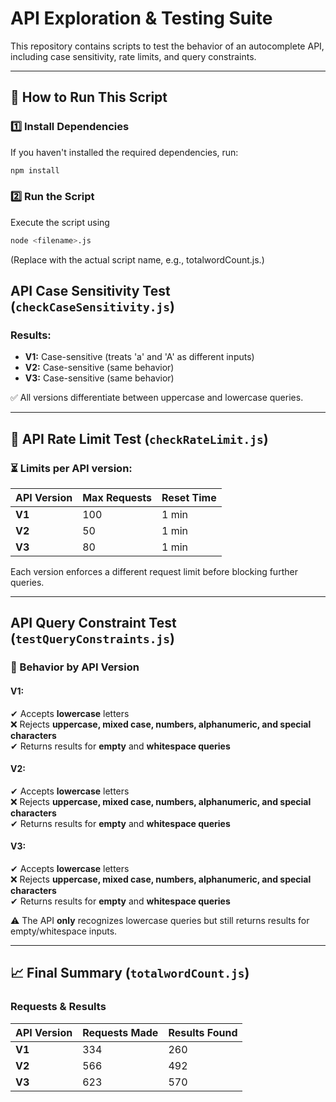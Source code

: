 # API Exploration & Testing Suite

This repository contains scripts to test the behavior of an autocomplete API, including case sensitivity, rate limits, and query constraints.

---

## 📌 How to Run This Script

### 1️⃣ Install Dependencies  
If you haven't installed the required dependencies, run:  
```sh
npm install
```
### 2️⃣ Run the Script
Execute the script using
```sh
node <filename>.js
```
(Replace <filename> with the actual script name, e.g., totalwordCount.js.)





##  API Case Sensitivity Test (`checkCaseSensitivity.js`)

###  Results:  
- **V1:** Case-sensitive (treats 'a' and 'A' as different inputs)  
- **V2:** Case-sensitive (same behavior)  
- **V3:** Case-sensitive (same behavior)  

✅ All versions differentiate between uppercase and lowercase queries.

---

## 🚦 API Rate Limit Test (`checkRateLimit.js`)

### ⏳ Limits per API version:  
| API Version | Max Requests | Reset Time |
|-------------|-------------|------------|
| **V1**      | 100         | 1 min      |
| **V2**      | 50          | 1 min      |
| **V3**      | 80          | 1 min      |

 Each version enforces a different request limit before blocking further queries.

---

##  API Query Constraint Test (`testQueryConstraints.js`)

### 📌 Behavior by API Version  

####  V1:
✔ Accepts **lowercase** letters  
❌ Rejects **uppercase, mixed case, numbers, alphanumeric, and special characters**  
✔ Returns results for **empty** and **whitespace queries**  

#### V2:  
✔ Accepts **lowercase** letters  
❌ Rejects **uppercase, mixed case, numbers, alphanumeric, and special characters**  
✔ Returns results for **empty** and **whitespace queries**  

####  V3:  
✔ Accepts **lowercase** letters  
❌ Rejects **uppercase, mixed case, numbers, alphanumeric, and special characters**  
✔ Returns results for **empty** and **whitespace queries**  

⚠️ The API **only** recognizes lowercase queries but still returns results for empty/whitespace inputs.

---

## 📈 Final Summary (`totalwordCount.js`)

###  Requests & Results  
| API Version | Requests Made | Results Found |
|-------------|--------------|--------------|
| **V1**      | 334          | 260          |
| **V2**      | 566          | 492          |
| **V3**      | 623          | 570          |



